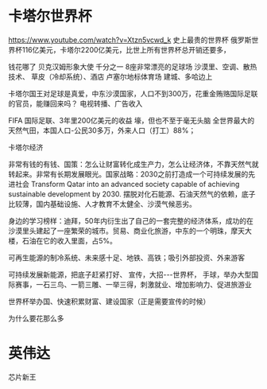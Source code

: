 # 卡塔尔世界杯
https://www.youtube.com/watch?v=Xtzn5vcwd_k 史上最贵的世界杯 俄罗斯世界杯116亿美元，卡塔尔2200亿美元，比世上所有世界杯总开销还要多，

钱花哪了
贝克汉姆形象大使 千分之一
8座非常漂亮的足球场 沙漠里、空调、散热技术、 草皮（冷却系统）、酒店   卢塞尔地标体育场 建城、多哈边上

卡塔尔国王对足球是真爱，中东沙漠国家，人口不到300万，花重金贿赂国际足联的官员，能赚回来吗？ 电视转播、广告收入

FIFA 国际足联、3年里200亿美元的收益 壕，但也不至于毫无头脑    全世界最大的天然气田，本国人口-公民30多万，外来人口（打工）88%；

卡塔尔经济

非常有钱的有钱、国策：怎么让财富转化成生产力，怎么让经济体，不靠天然气就转起来。非常有长期发展眼光。国家战略：2030之前打造成一个可持续发展的先进社会 Transform Qatar into an advanced society capable of achieving sustainable development by 2030. 摆脱对化石能源、石油天然气的依赖，底子比较薄，国内基础设施、人才教育不太健全、沙漠气候恶劣。

身边的学习榜样：迪拜，50年内衍生出了自己的一套完整的经济体系，成功的在沙漠里头建起了一座繁荣的城市。贸易、商业化旅游，中东的一个明珠，摩天大楼，石油在它的收入里面，占5%。

可再生能源的制冷系统、未来感十足、地铁、高铁；吸引外部投资、外来游客

可持续发展新能源，把底子赶紧打好、   宣传，大招---世界杯， 手球，举办大型国际赛事，一石三鸟、一箭三雕、一举三得，刺激就业、增加影响力、促进旅游业

世界杯举办国、快速积累财富、建设国家（正是需要宣传的时候）

为什么要花那么多
# 英伟达
芯片新王
